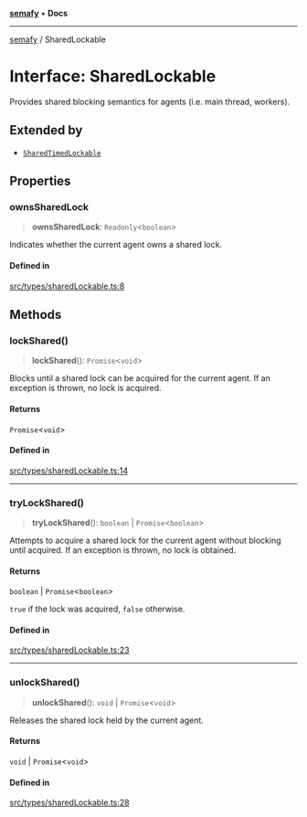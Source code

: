[**semafy**](../README.md) • **Docs**

***

[semafy](../globals.md) / SharedLockable

# Interface: SharedLockable

Provides shared blocking semantics for agents (i.e. main thread, workers).

## Extended by

- [`SharedTimedLockable`](SharedTimedLockable.md)

## Properties

### ownsSharedLock

> **ownsSharedLock**: `Readonly`\<`boolean`\>

Indicates whether the current agent owns a shared lock.

#### Defined in

[src/types/sharedLockable.ts:8](https://github.com/havelessbemore/semafy/blob/cdfb44edc28a367e6c7c0367d952ab96ae7d9e6d/src/types/sharedLockable.ts#L8)

## Methods

### lockShared()

> **lockShared**(): `Promise`\<`void`\>

Blocks until a shared lock can be acquired for the current
agent. If an exception is thrown, no lock is acquired.

#### Returns

`Promise`\<`void`\>

#### Defined in

[src/types/sharedLockable.ts:14](https://github.com/havelessbemore/semafy/blob/cdfb44edc28a367e6c7c0367d952ab96ae7d9e6d/src/types/sharedLockable.ts#L14)

***

### tryLockShared()

> **tryLockShared**(): `boolean` \| `Promise`\<`boolean`\>

Attempts to acquire a shared lock for the current agent
without blocking until acquired. If an exception
is thrown, no lock is obtained.

#### Returns

`boolean` \| `Promise`\<`boolean`\>

`true` if the lock was acquired, `false` otherwise.

#### Defined in

[src/types/sharedLockable.ts:23](https://github.com/havelessbemore/semafy/blob/cdfb44edc28a367e6c7c0367d952ab96ae7d9e6d/src/types/sharedLockable.ts#L23)

***

### unlockShared()

> **unlockShared**(): `void` \| `Promise`\<`void`\>

Releases the shared lock held by the current agent.

#### Returns

`void` \| `Promise`\<`void`\>

#### Defined in

[src/types/sharedLockable.ts:28](https://github.com/havelessbemore/semafy/blob/cdfb44edc28a367e6c7c0367d952ab96ae7d9e6d/src/types/sharedLockable.ts#L28)
